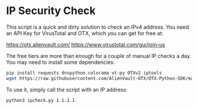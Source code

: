 # IP Security Check
This script is a quick and dirty solution to check an IPv4 address.
You need an API Key for VirusTotal and OTX, which you can get for free at:

https://otx.alienvault.com/
https://www.virustotal.com/gui/join-us

The free tiers are more than enough for a couple of manual IP checks a day.
You may need to install some dependencies: 

```bash
pip install requests dnspython colorama vt-py OTXv2 iptools
wget https://raw.githubusercontent.com/AlienVault-OTX/OTX-Python-SDK/master/examples/is_malicious/get_malicious.py # to the same directory as this script
```

To use it, simply call the script with an IP address:
```bash
python3 ipcheck.py 1.1.1.1
```
